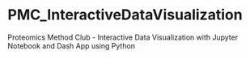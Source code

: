 # PMC_InteractiveDataVisualization
Proteomics Method Club - Interactive Data Visualization with Jupyter Notebook and Dash App using Python
